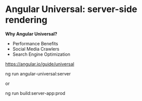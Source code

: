 # Angular Universal: server-side rendering

**Why Angular Universal?**
* Performance Benefits
* Social Media Crawlers
* Search Engine Optimization

https://angular.io/guide/universal

  ng run angular-universal:server

or

  ng run build:server-app:prod